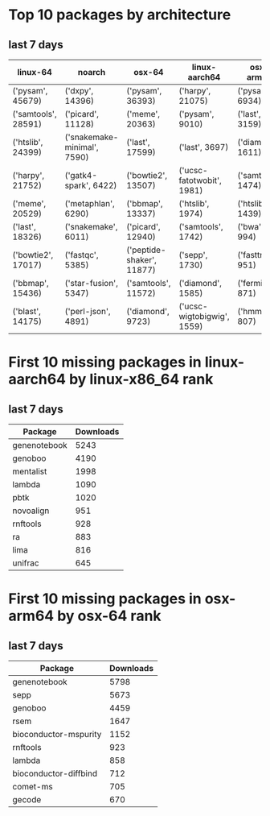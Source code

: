 # Top 10 packages by architecture
## last 7 days
|linux-64 | noarch | osx-64 | linux-aarch64 | osx-arm64 | 
|-|-|-|-|-|
|('pysam', 45679) |('dxpy', 14396) |('pysam', 36393) |('harpy', 21075) |('pysam', 6934) |
|('samtools', 28591) |('picard', 11128) |('meme', 20363) |('pysam', 9010) |('last', 3159) |
|('htslib', 24399) |('snakemake-minimal', 7590) |('last', 17599) |('last', 3697) |('diamond', 1611) |
|('harpy', 21752) |('gatk4-spark', 6422) |('bowtie2', 13507) |('ucsc-fatotwobit', 1981) |('samtools', 1474) |
|('meme', 20529) |('metaphlan', 6290) |('bbmap', 13337) |('htslib', 1974) |('htslib', 1439) |
|('last', 18326) |('snakemake', 6011) |('picard', 12940) |('samtools', 1742) |('bwa', 994) |
|('bowtie2', 17017) |('fastqc', 5385) |('peptide-shaker', 11877) |('sepp', 1730) |('fasttree', 951) |
|('bbmap', 15436) |('star-fusion', 5347) |('samtools', 11572) |('diamond', 1585) |('fermi2', 871) |
|('blast', 14175) |('perl-json', 4891) |('diamond', 9723) |('ucsc-wigtobigwig', 1559) |('hmmer', 807) |
# First 10 missing packages in linux-aarch64 by linux-x86_64 rank
## last 7 days

| Package | Downloads |
| - | - |
| genenotebook | 5243 | 
| genoboo | 4190 | 
| mentalist | 1998 | 
| lambda | 1090 | 
| pbtk | 1020 | 
| novoalign | 951 | 
| rnftools | 928 | 
| ra | 883 | 
| lima | 816 | 
| unifrac | 645 | 
# First 10 missing packages in osx-arm64 by osx-64 rank
## last 7 days

| Package | Downloads |
| - | - |
| genenotebook | 5798 | 
| sepp | 5673 | 
| genoboo | 4459 | 
| rsem | 1647 | 
| bioconductor-mspurity | 1152 | 
| rnftools | 923 | 
| lambda | 858 | 
| bioconductor-diffbind | 712 | 
| comet-ms | 705 | 
| gecode | 670 | 
